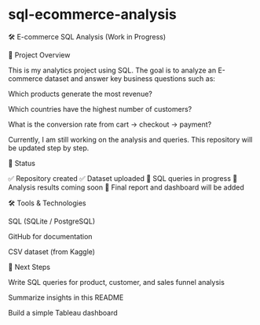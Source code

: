# sql-ecommerce-analysis
🛠️ E-commerce SQL Analysis (Work in Progress)

📌 Project Overview

This is my analytics project using SQL.
The goal is to analyze an E-commerce dataset and answer key business questions such as:

Which products generate the most revenue?

Which countries have the highest number of customers?

What is the conversion rate from cart → checkout → payment?

Currently, I am still working on the analysis and queries. This repository will be updated step by step.

🚧 Status

✅ Repository created
✅ Dataset uploaded
🔄 SQL queries in progress
🔄 Analysis results coming soon
🔄 Final report and dashboard will be added

🛠️ Tools & Technologies

SQL (SQLite / PostgreSQL)

GitHub for documentation

CSV dataset (from Kaggle)

📂 Next Steps

Write SQL queries for product, customer, and sales funnel analysis

Summarize insights in this README

Build a simple Tableau dashboard
